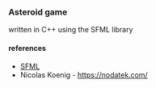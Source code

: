 ### Asteroid game

written in C++ using the SFML library

#### references

* [SFML](https://www.sfml-dev.org/index-fr.php)
* Nicolas Koenig - https://nodatek.com/